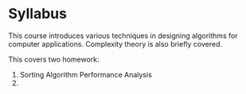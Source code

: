 # Syllabus

This course introduces various techniques in designing algorithms for computer applications.
Complexity theory is also briefly covered.

This covers two homework:
1. Sorting Algorithm Performance Analysis
2. 

